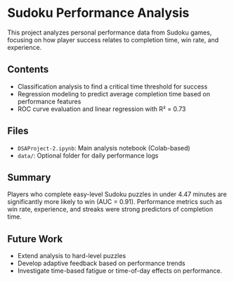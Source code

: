 # Sudoku Performance Analysis

This project analyzes personal performance data from Sudoku games, focusing on how player success relates to completion time, win rate, and experience.

## Contents
- Classification analysis to find a critical time threshold for success
- Regression modeling to predict average completion time based on performance features
- ROC curve evaluation and linear regression with R² = 0.73

## Files
- `DSAProject-2.ipynb`: Main analysis notebook (Colab-based)
- `data/`: Optional folder for daily performance logs

## Summary
Players who complete easy-level Sudoku puzzles in under 4.47 minutes are significantly more likely to win (AUC = 0.91). Performance metrics such as win rate, experience, and streaks were strong predictors of completion time.

## Future Work
- Extend analysis to hard-level puzzles
- Develop adaptive feedback based on performance trends
- Investigate time-based fatigue or time-of-day effects on performance.
